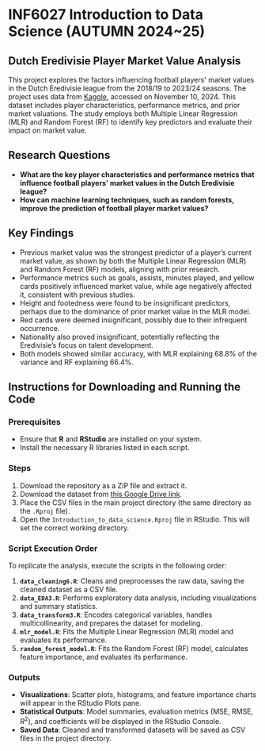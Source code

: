 # INF6027 Introduction to Data Science (AUTUMN 2024~25)

## Dutch Eredivisie Player Market Value Analysis

This project explores the factors influencing football players' market values in the Dutch Eredivisie league from the 2018/19 to 2023/24 seasons. The project uses data from [Kaggle](https://www.kaggle.com/datasets/davidcariboo/player-scores), accessed on November 10, 2024. This dataset includes player characteristics, performance metrics, and prior market valuations. The study employs both Multiple Linear Regression (MLR) and Random Forest (RF) to identify key predictors and evaluate their impact on market value.

## Research Questions 

- **What are the key player characteristics and performance metrics that influence football players' market values in the Dutch Eredivisie league?**
- **How can machine learning techniques, such as random forests, improve the prediction of football player market values?**

## Key Findings 

- Previous market value was the strongest predictor of a player’s current market value, as shown by both the Multiple Linear Regression (MLR) and Random Forest (RF) models, aligning with prior research. 
- Performance metrics such as goals, assists, minutes played, and yellow cards positively influenced market value, while age negatively affected it, consistent with previous studies.  
- Height and footedness were found to be insignificant predictors, perhaps due to the dominance of prior market value in the MLR model.
- Red cards were deemed insignificant, possibly due to their infrequent occurrence.
- Nationality also proved insignificant, potentially reflecting the Eredivisie’s focus on talent development.
- Both models showed similar accuracy, with MLR explaining 68.8% of the variance and RF explaining 66.4%.

## Instructions for Downloading and Running the Code 

### Prerequisites

- Ensure that **R** and **RStudio** are installed on your system.
- Install the necessary R libraries listed in each script.

### Steps

1. Download the repository as a ZIP file and extract it.
2. Download the dataset from [this Google Drive link](https://drive.google.com/drive/folders/1WN5OKXjajaXnlEzohpFEapYtmp38itX4?usp=sharing).
3. Place the CSV files in the main project directory (the same directory as the `.Rproj` file).
4. Open the `Introduction_to_data_science.Rproj` file in RStudio. This will set the correct working directory.

### Script Execution Order

To replicate the analysis, execute the scripts in the following order:

1. **`data_cleaning6.R`**: Cleans and preprocesses the raw data, saving the cleaned dataset as a CSV file.
2. **`data_EDA3.R`**: Performs exploratory data analysis, including visualizations and summary statistics.
3. **`data_transform3.R`**: Encodes categorical variables, handles multicollinearity, and prepares the dataset for modeling.
4. **`mlr_model.R`**: Fits the Multiple Linear Regression (MLR) model and evaluates its performance.
5. **`random_forest_model.R`**: Fits the Random Forest (RF) model, calculates feature importance, and evaluates its performance.

### Outputs

- **Visualizations**: Scatter plots, histograms, and feature importance charts will appear in the RStudio Plots pane.
- **Statistical Outputs**: Model summaries, evaluation metrics (MSE, RMSE, $R^2$), and coefficients will be displayed in the RStudio Console.
- **Saved Data**: Cleaned and transformed datasets will be saved as CSV files in the project directory.
